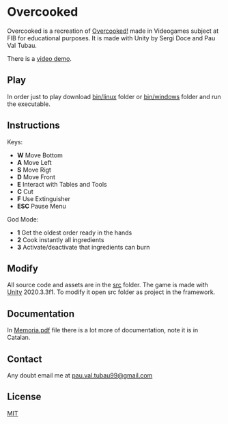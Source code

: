 # Overcooked

Overcooked is a recreation of [Overcooked!](https://www.youtube.com/watch?v=HxNxYDhBRrw) made in Videogames subject at FIB for educational purposes. It is made with Unity by Sergi Doce and Pau Val Tubau.

There is a [video demo](demo.mp4).

## Play

In order just to play download [bin/linux](bin/linux) folder or [bin/windows](bin/windows) folder and run the executable.

## Instructions
Keys:
 + **W** Move Bottom
 + **A** Move Left
 + **S** Move Rigt
 + **D** Move Front
 + **E** Interact with Tables and Tools
 + **C** Cut
 + **F** Use Extinguisher
 + **ESC** Pause Menu

God Mode:
 + **1** Get the oldest order ready in the hands
 + **2** Cook instantly all ingredients
 + **3** Activate/deactivate that ingredients can burn

## Modify

All source code and assets are in the [src](src) folder. The game is made with [Unity](https://unity.com/) 2020.3.3f1. To modify it open src folder as project in the framework.

## Documentation

In [Memoria.pdf](Memoria.pdf) file there is a lot more of documentation, note it is in Catalan.

## Contact

Any doubt email me at pau.val.tubau99@gmail.com

## License

[MIT](https://choosealicense.com/licenses/mit/)
